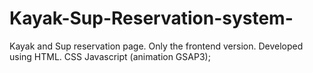 # Kayak-Sup-Reservation-system-
Kayak and Sup reservation page. Only the frontend version. Developed using HTML. CSS Javascript (animation GSAP3);

